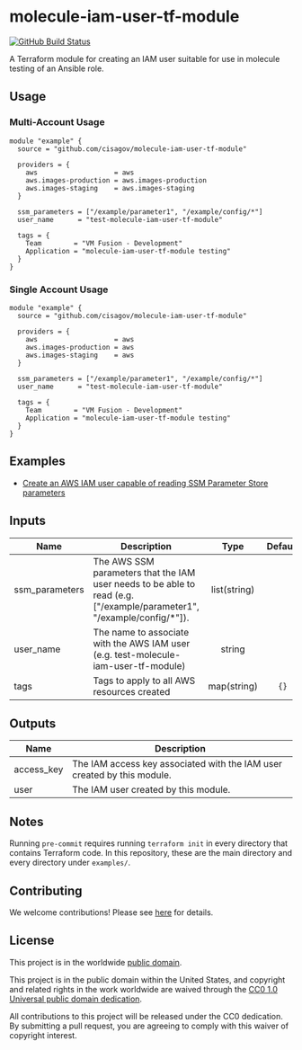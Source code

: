 # molecule-iam-user-tf-module #

[![GitHub Build Status](https://github.com/cisagov/molecule-iam-user-tf-module/workflows/build/badge.svg)](https://github.com/cisagov/molecule-iam-user-tf-module/actions)

A Terraform module for creating an IAM user suitable for use in molecule
testing of an Ansible role.

## Usage ##

### Multi-Account Usage ###

```hcl
module "example" {
  source = "github.com/cisagov/molecule-iam-user-tf-module"

  providers = {
    aws                   = aws
    aws.images-production = aws.images-production
    aws.images-staging    = aws.images-staging
  }

  ssm_parameters = ["/example/parameter1", "/example/config/*"]
  user_name      = "test-molecule-iam-user-tf-module"

  tags = {
    Team        = "VM Fusion - Development"
    Application = "molecule-iam-user-tf-module testing"
  }
}
```

### Single Account Usage ###

```hcl
module "example" {
  source = "github.com/cisagov/molecule-iam-user-tf-module"

  providers = {
    aws                   = aws
    aws.images-production = aws
    aws.images-staging    = aws
  }

  ssm_parameters = ["/example/parameter1", "/example/config/*"]
  user_name      = "test-molecule-iam-user-tf-module"

  tags = {
    Team        = "VM Fusion - Development"
    Application = "molecule-iam-user-tf-module testing"
  }
}
```

## Examples ##

* [Create an AWS IAM user capable of reading SSM Parameter Store parameters](https://github.com/cisagov/molecule-iam-user-tf-module/tree/develop/examples/basic_usage)

## Inputs ##

| Name | Description | Type | Default | Required |
|------|-------------|:----:|:-------:|:--------:|
| ssm_parameters | The AWS SSM parameters that the IAM user needs to be able to read (e.g. ["/example/parameter1", "/example/config/*"]). | list(string) | | yes |
| user_name | The name to associate with the AWS IAM user (e.g. test-molecule-iam-user-tf-module) | string | | yes |
| tags | Tags to apply to all AWS resources created | map(string) | `{}` | no |

## Outputs ##

| Name | Description |
|------|-------------|
| access_key | The IAM access key associated with the IAM user created by this module. |
| user | The IAM user created by this module. |

## Notes ##

Running `pre-commit` requires running `terraform init` in every directory that
contains Terraform code. In this repository, these are the main directory and
every directory under `examples/`.

## Contributing ##

We welcome contributions!  Please see [here](CONTRIBUTING.md) for
details.

## License ##

This project is in the worldwide [public domain](LICENSE).

This project is in the public domain within the United States, and
copyright and related rights in the work worldwide are waived through
the [CC0 1.0 Universal public domain
dedication](https://creativecommons.org/publicdomain/zero/1.0/).

All contributions to this project will be released under the CC0
dedication. By submitting a pull request, you are agreeing to comply
with this waiver of copyright interest.
